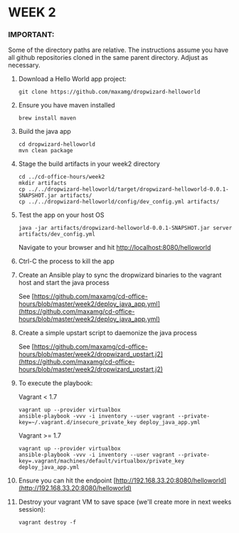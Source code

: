 WEEK 2
======

### IMPORTANT:
Some of the directory paths are relative. The instructions assume
you have all github repositories cloned in the same parent directory.
Adjust as necessary.


1. Download a Hello World app project:

   ```
   git clone https://github.com/maxamg/dropwizard-helloworld
   ```
1. Ensure you have maven installed

   ```
   brew install maven
   ```
   
1. Build the java app

   ```
   cd dropwizard-helloworld
   mvn clean package
   ```
   
1. Stage the build artifacts in your week2 directory

   ```
   cd ../cd-office-hours/week2
   mkdir artifacts
   cp ../../dropwizard-helloworld/target/dropwizard-helloworld-0.0.1-SNAPSHOT.jar artifacts/
   cp ../../dropwizard-helloworld/config/dev_config.yml artifacts/
   ```

1. Test the app on your host OS

   ```
   java -jar artifacts/dropwizard-helloworld-0.0.1-SNAPSHOT.jar server artifacts/dev_config.yml
   ```
   Navigate to your browser and hit [http://localhost:8080/helloworld](http://localhost:8080/helloworld)
   
1. Ctrl-C the process to kill the app

1. Create an Ansible play to sync the dropwizard binaries to the vagrant host and start the java process


   See [https://github.com/maxamg/cd-office-hours/blob/master/week2/deploy_java_app.yml](https://github.com/maxamg/cd-office-hours/blob/master/week2/deploy_java_app.yml)

1. Create a simple upstart script to daemonize the java process


   See [https://github.com/maxamg/cd-office-hours/blob/master/week2/dropwizard_upstart.j2](https://github.com/maxamg/cd-office-hours/blob/master/week2/dropwizard_upstart.j2)

1. To execute the playbook:

   Vagrant < 1.7
   ```
   vagrant up --provider virtualbox
   ansible-playbook -vvv -i inventory --user vagrant --private-key=~/.vagrant.d/insecure_private_key deploy_java_app.yml
   ```

   Vagrant >= 1.7
   ```
   vagrant up --provider virtualbox
   ansible-playbook -vvv -i inventory --user vagrant --private-key=.vagrant/machines/default/virtualbox/private_key deploy_java_app.yml
   ```

1. Ensure you can hit the endpoint [http://192.168.33.20:8080/helloworld](http://192.168.33.20:8080/helloworld)

1. Destroy your vagrant VM to save space (we'll create more in next weeks session):

   ```
   vagrant destroy -f
   ```
